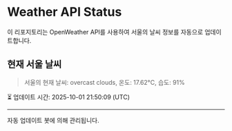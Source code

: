 
# Weather API Status

이 리포지토리는 OpenWeather API를 사용하여 서울의 날씨 정보를 자동으로 업데이트합니다.

## 현재 서울 날씨
> 서울의 현재 날씨: overcast clouds, 온도: 17.62°C, 습도: 91%

⏳ 업데이트 시간: 2025-10-01 21:50:09 (UTC)

---
자동 업데이트 봇에 의해 관리됩니다.
